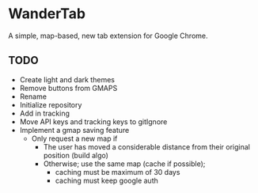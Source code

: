 # WanderTab
A simple, map-based, new tab extension for Google Chrome.

## TODO
* Create light and dark themes
* Remove buttons from GMAPS
* Rename
* Initialize repository
* Add in tracking
* Move API keys and tracking keys to gitIgnore
* Implement a gmap saving feature
	* Only request a new map if
		* The user has moved a considerable distance from their original position
			(build algo)
		* Otherwise; use the same map (cache if possible);
			* caching must be maximum of 30 days
			* caching must keep google auth
			